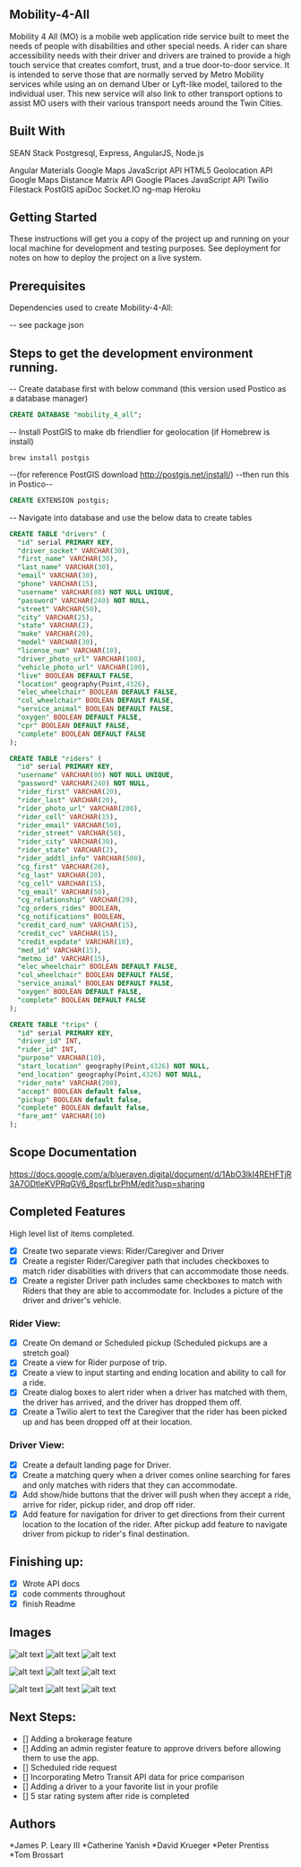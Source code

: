 ## Mobility-4-All

Mobility 4 All (MO) is a mobile web application ride service built to meet the needs of people with disabilities and other special needs. A rider can share accessibility needs with their driver and drivers are trained to provide a high touch service that creates comfort, trust, and a true door-to-door service. It is intended to serve those that are normally served by Metro Mobility services while using an on demand Uber or Lyft-like model, tailored to the individual user. This new service will also link to other transport options to assist MO users with their various transport needs around the Twin Cities.

## Built With

SEAN Stack Postgresql, Express, AngularJS, Node.js

Angular Materials
Google Maps JavaScript API
HTML5 Geolocation API
Google Maps Distance Matrix API
Google Places JavaScript API
Twilio
Filestack
PostGIS
apiDoc
Socket.IO
ng-map
Heroku

## Getting Started

These instructions will get you a copy of the project up and running on your local machine for development and testing purposes. See deployment for notes on how to deploy the project on a live system.

## Prerequisites

Dependencies used to create Mobility-4-All:

-- see package json

## Steps to get the development environment running.

-- Create database first with below command (this version used Postico as a database manager)

```SQL
CREATE DATABASE "mobility_4_all";
```

-- Install PostGIS to make db friendlier for geolocation (if Homebrew is install)

```git
brew install postgis
```

--(for reference PostGIS download http://postgis.net/install/)
--then run this in Postico--

```SQL
CREATE EXTENSION postgis;
```

-- Navigate into database and use the below data to create tables

```SQL
CREATE TABLE "drivers" (
  "id" serial PRIMARY KEY,
  "driver_socket" VARCHAR(30),
  "first_name" VARCHAR(30),
  "last_name" VARCHAR(30),
  "email" VARCHAR(30),
  "phone" VARCHAR(15),
  "username" VARCHAR(80) NOT NULL UNIQUE,
  "password" VARCHAR(240) NOT NULL,
  "street" VARCHAR(50),
  "city" VARCHAR(25),
  "state" VARCHAR(2),
  "make" VARCHAR(20),
  "model" VARCHAR(30),
  "license_num" VARCHAR(10),
  "driver_photo_url" VARCHAR(100),
  "vehicle_photo_url" VARCHAR(100),
  "live" BOOLEAN DEFAULT FALSE,
  "location" geography(Point,4326),
  "elec_wheelchair" BOOLEAN DEFAULT FALSE,
  "col_wheelchair" BOOLEAN DEFAULT FALSE,
  "service_animal" BOOLEAN DEFAULT FALSE,
  "oxygen" BOOLEAN DEFAULT FALSE,
  "cpr" BOOLEAN DEFAULT FALSE,
  "complete" BOOLEAN DEFAULT FALSE
);

CREATE TABLE "riders" (
  "id" serial PRIMARY KEY,
  "username" VARCHAR(80) NOT NULL UNIQUE,
  "password" VARCHAR(240) NOT NULL,
  "rider_first" VARCHAR(20),
  "rider_last" VARCHAR(20),
  "rider_photo_url" VARCHAR(200),
  "rider_cell" VARCHAR(15),
  "rider_email" VARCHAR(50),
  "rider_street" VARCHAR(50),
  "rider_city" VARCHAR(30),
  "rider_state" VARCHAR(2),
  "rider_addtl_info" VARCHAR(500),
  "cg_first" VARCHAR(20),
  "cg_last" VARCHAR(20),
  "cg_cell" VARCHAR(15),
  "cg_email" VARCHAR(50),
  "cg_relationship" VARCHAR(20),
  "cg_orders_rides" BOOLEAN,
  "cg_notifications" BOOLEAN,
  "credit_card_num" VARCHAR(15),
  "credit_cvc" VARCHAR(15),
  "credit_expdate" VARCHAR(10),
  "med_id" VARCHAR(15),
  "metmo_id" VARCHAR(15),
  "elec_wheelchair" BOOLEAN DEFAULT FALSE,
  "col_wheelchair" BOOLEAN DEFAULT FALSE,
  "service_animal" BOOLEAN DEFAULT FALSE,
  "oxygen" BOOLEAN DEFAULT FALSE,
  "complete" BOOLEAN DEFAULT FALSE
);

CREATE TABLE "trips" (
  "id" serial PRIMARY KEY,
  "driver_id" INT,
  "rider_id" INT,
  "purpose" VARCHAR(10),
  "start_location" geography(Point,4326) NOT NULL,
  "end_location" geography(Point,4326) NOT NULL,
  "rider_note" VARCHAR(200),
  "accept" BOOLEAN default false,
  "pickup" BOOLEAN default false,
  "complete" BOOLEAN default false,
  "fare_amt" VARCHAR(10)
);
```

## Scope Documentation

https://docs.google.com/a/blueraven.digital/document/d/1AbO3lkl4REHFTjR3A7ODtleKVPRqGV6_8psrfLbrPhM/edit?usp=sharing

## Completed Features

High level list of items completed.

- [x] Create two separate views: Rider/Caregiver and Driver
- [x] Create a register Rider/Caregiver path that includes checkboxes to match rider disabilities with drivers that can accommodate those needs.
- [x] Create a register Driver path includes same checkboxes to match with Riders that they are able to accommodate for. Includes a picture of the driver and driver's vehicle.

### Rider View:

- [x] Create On demand or Scheduled pickup (Scheduled pickups are a stretch goal)
- [x] Create a view for Rider purpose of trip.
- [x] Create a view to input starting and ending location and ability to call for a ride.
- [x] Create dialog boxes to alert rider when a driver has matched with them, the driver has arrived, and the driver has dropped them off.
- [x] Create a Twilio alert to text the Caregiver that the rider has been picked up and has been dropped off at their location.

### Driver View:

- [x] Create a default landing page for Driver.
- [x] Create a matching query when a driver comes online searching for fares and only matches with riders that they can accommodate.
- [x] Add show/hide buttons that the driver will push when they accept a ride, arrive for rider, pickup rider, and drop off rider.
- [x] Add feature for navigation for driver to get directions from their current location to the location of the rider.  After pickup add feature to navigate driver from pickup to rider's final destination.

## Finishing up:

- [x] Wrote API docs
- [x] code comments throughout 
- [x] finish Readme

## Images

![alt text](/server/public/images/home.png) ![alt text](/server/public/images/rider_profile.png) ![alt text](/server/public/images/driver_profile.png)

![alt text](/server/public/images/driver_default_view.png) ![alt text](/server/public/images/rider_start-end_location.png) ![alt text](/server/public/images/driver_ride_request.png)

![alt text](/server/public/images/ride_on_the_way.png) ![alt text](/server/public/images/driver_arrival.png) ![alt text](/server/public/images/driver_directions.png)


## Next Steps:

- [] Adding a brokerage feature
- [] Adding an admin register feature to approve drivers before allowing them to use the app.
- [] Scheduled ride request
- [] Incorporating Metro Transit API data for price comparison
- [] Adding a driver to a your favorite list in your profile
- [] 5 star rating system after ride is completed




## Authors

*James P. Leary III
*Catherine Yanish
*David Krueger
*Peter Prentiss
*Tom Brossart
